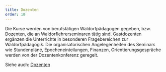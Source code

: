 ```yaml
---
title: Dozenten
order: 10
---
```


Die Kurse werden von berufstätigen Waldorfpädagogen gegeben, bzw. Dozenten, die an Waldorflehrerseminaren tätig sind. Gastdozenten ergänzen die Unterrichte in besonderen Fragebereichen zur Waldorfpädagogik. Die organisatorischen Angelegenheiten des Seminars wie Stundenpläne, Epocheneinteilungen, Finanzen, Orientierungsgespräche werden von der Dozentenkonferenz geregelt.

Siehe auch: [Dozenten](/dozenten/)
